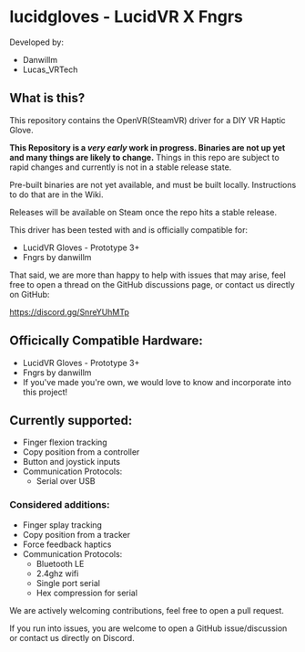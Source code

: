 # lucidgloves - LucidVR X Fngrs
Developed by:
* Danwillm
* Lucas_VRTech

## What is this?
This repository contains the OpenVR(SteamVR) driver for a DIY VR Haptic Glove.

__This Repository is a *very early* work in progress. Binaries are not up yet and many things are likely to change.__
Things in this repo are subject to rapid changes and currently is not in a stable release state.

Pre-built binaries are not yet available, and must be built locally. Instructions to do that are in the Wiki.

Releases will be available on Steam once the repo hits a stable release.

This driver has been tested with and is officially compatible for:
* LucidVR Gloves - Prototype 3+
* Fngrs by danwillm

That said, we are more than happy to help with issues that may arise, feel free to open a thread on the GitHub discussions page, or contact us directly on GitHub:

https://discord.gg/SnreYUhMTp

## Officically Compatible Hardware:
* LucidVR Gloves - Prototype 3+
* Fngrs by danwillm
* If you've made you're own, we would love to know and incorporate into this project!

## Currently supported:
* Finger flexion tracking
* Copy position from a controller
* Button and joystick inputs
* Communication Protocols:
  - Serial over USB

### Considered additions:
* Finger splay tracking
* Copy position from a tracker
* Force feedback haptics
* Communication Protocols:
  - Bluetooth LE
  - 2.4ghz wifi
  - Single port serial
  - Hex compression for serial

We are actively welcoming contributions, feel free to open a pull request.

If you run into issues, you are welcome to open a GitHub issue/discussion or contact us directly on Discord.
